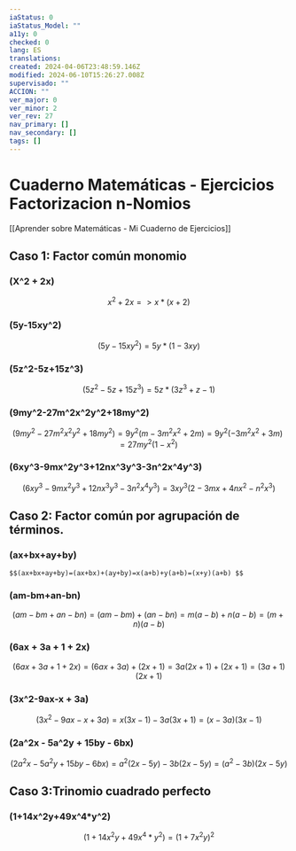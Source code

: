 ```yaml
---
iaStatus: 0
iaStatus_Model: ""
a11y: 0
checked: 0
lang: ES
translations: 
created: 2024-04-06T23:48:59.146Z
modified: 2024-06-10T15:26:27.008Z
supervisado: ""
ACCION: ""
ver_major: 0
ver_minor: 2
ver_rev: 27
nav_primary: []
nav_secondary: []
tags: []
---
```

# Cuaderno Matemáticas - Ejercicios Factorizacion n-Nomios

[[Aprender sobre Matemáticas - Mi Cuaderno de Ejercicios]]

## **Caso 1: Factor común monomio**
### (X^2 + 2x) 

$$x^2+2x => x*(x+2) $$

### (5y-15xy^2)

$$(5y-15xy^2) = 5y*(1-3xy)$$

### (5z^2-5z+15z^3)

$$(5z^2-5z+15z^3)=5z*(3z^3+z-1)$$

### (9my^2-27m^2x^2y^2+18my^2) 

$$(9my^2-27m^2x^2y^2+18my^2)=9y^2(m-3m^2x^2+2m)=9y^2(-3m^2x^2+3m)=27my^2(1-x^2)$$
### (6xy^3-9mx^2y^3+12nx^3y^3-3n^2x^4y^3)

$$(6xy^3-9mx^2y^3+12nx^3y^3-3n^2x^4y^3)=3xy^3(2-3mx+4nx^2-n^2x^3)$$
## Caso 2: Factor común por agrupación de términos.

### (ax+bx+ay+by) 

	$$(ax+bx+ay+by)=(ax+bx)+(ay+by)=x(a+b)+y(a+b)=(x+y)(a+b) $$

### (am-bm+an-bn)

$$(am-bm+an-bn)=(am-bm)+(an-bn)=m(a-b)+n(a-b)=(m+n)(a-b)$$
### (6ax + 3a + 1 + 2x)

$$(6ax + 3a + 1 + 2x) = (6ax + 3a) + (2x + 1) = 3a(2x + 1) + (2x+1) = (3a + 1)(2x+1)$$
### (3x^2-9ax-x + 3a)

$$(3x^2-9ax-x + 3a)=x(3x-1)-3a(3x+1)=(x-3a)(3x-1)$$

### (2a^2x - 5a^2y + 15by - 6bx)

$$(2a^2x - 5a^2y + 15by - 6bx)=a^2(2x-5y)-3b(2x-5y)=(a^2-3b)(2x-5y)$$

## Caso 3:Trinomio cuadrado perfecto

### (1+14x^2y+49x^4*y^2)

$$(1+14x^2y+49x^4*y^2)=(1+7x^2y)^2$$

$$$$
